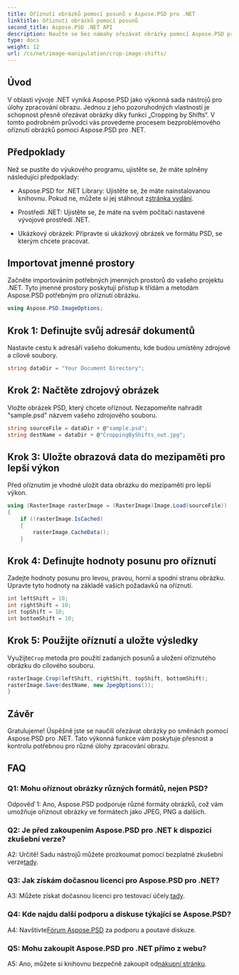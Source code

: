 ```yaml
---
title: Oříznutí obrázků pomocí posunů v Aspose.PSD pro .NET
linktitle: Oříznutí obrázků pomocí posunů
second_title: Aspose.PSD .NET API
description: Naučte se bez námahy ořezávat obrázky pomocí Aspose.PSD pro .NET. Postupujte podle našeho podrobného průvodce pro přesné úpravy obrazu.
type: docs
weight: 12
url: /cs/net/image-manipulation/crop-image-shifts/
---
```

## Úvod

V oblasti vývoje .NET vyniká Aspose.PSD jako výkonná sada nástrojů pro úlohy zpracování obrazu. Jednou z jeho pozoruhodných vlastností je schopnost přesně ořezávat obrázky díky funkci „Cropping by Shifts“. V tomto podrobném průvodci vás provedeme procesem bezproblémového oříznutí obrázků pomocí Aspose.PSD pro .NET.

## Předpoklady

Než se pustíte do výukového programu, ujistěte se, že máte splněny následující předpoklady:

-  Aspose.PSD for .NET Library: Ujistěte se, že máte nainstalovanou knihovnu. Pokud ne, můžete si jej stáhnout z[stránka vydání](https://releases.aspose.com/psd/net/).

- Prostředí .NET: Ujistěte se, že máte na svém počítači nastavené vývojové prostředí .NET.

- Ukázkový obrázek: Připravte si ukázkový obrázek ve formátu PSD, se kterým chcete pracovat.

## Importovat jmenné prostory

Začněte importováním potřebných jmenných prostorů do vašeho projektu .NET. Tyto jmenné prostory poskytují přístup k třídám a metodám Aspose.PSD potřebným pro oříznutí obrázku.

```csharp
using Aspose.PSD.ImageOptions;
```

## Krok 1: Definujte svůj adresář dokumentů

Nastavte cestu k adresáři vašeho dokumentu, kde budou umístěny zdrojové a cílové soubory.

```csharp
string dataDir = "Your Document Directory";
```

## Krok 2: Načtěte zdrojový obrázek

Vložte obrázek PSD, který chcete oříznout. Nezapomeňte nahradit "sample.psd" názvem vašeho zdrojového souboru.

```csharp
string sourceFile = dataDir + @"sample.psd";
string destName = dataDir + @"CroppingByShifts_out.jpg";
```

## Krok 3: Uložte obrazová data do mezipaměti pro lepší výkon

Před oříznutím je vhodné uložit data obrázku do mezipaměti pro lepší výkon.

```csharp
using (RasterImage rasterImage = (RasterImage)Image.Load(sourceFile))
{
    if (!rasterImage.IsCached)
    {
        rasterImage.CacheData();
    }
```

## Krok 4: Definujte hodnoty posunu pro oříznutí

Zadejte hodnoty posunu pro levou, pravou, horní a spodní stranu obrázku. Upravte tyto hodnoty na základě vašich požadavků na oříznutí.

```csharp
int leftShift = 10;
int rightShift = 10;
int topShift = 10;
int bottomShift = 10;
```

## Krok 5: Použijte oříznutí a uložte výsledky

 Využijte`Crop` metoda pro použití zadaných posunů a uložení oříznutého obrázku do cílového souboru.

```csharp
rasterImage.Crop(leftShift, rightShift, topShift, bottomShift);
rasterImage.Save(destName, new JpegOptions());
}
```

## Závěr

Gratulujeme! Úspěšně jste se naučili ořezávat obrázky po směnách pomocí Aspose.PSD pro .NET. Tato výkonná funkce vám poskytuje přesnost a kontrolu potřebnou pro různé úlohy zpracování obrazu.

## FAQ

### Q1: Mohu oříznout obrázky různých formátů, nejen PSD?

Odpověď 1: Ano, Aspose.PSD podporuje různé formáty obrázků, což vám umožňuje oříznout obrázky ve formátech jako JPEG, PNG a dalších.

### Q2: Je před zakoupením Aspose.PSD pro .NET k dispozici zkušební verze?

 A2: Určitě! Sadu nástrojů můžete prozkoumat pomocí bezplatné zkušební verze[tady](https://releases.aspose.com/).

### Q3: Jak získám dočasnou licenci pro Aspose.PSD pro .NET?

 A3: Můžete získat dočasnou licenci pro testovací účely.[tady](https://purchase.aspose.com/temporary-license/).

### Q4: Kde najdu další podporu a diskuse týkající se Aspose.PSD?

 A4: Navštivte[Fórum Aspose.PSD](https://forum.aspose.com/c/psd/34) za podporu a poutavé diskuze.

### Q5: Mohu zakoupit Aspose.PSD pro .NET přímo z webu?

 A5: Ano, můžete si knihovnu bezpečně zakoupit od[nákupní stránku](https://purchase.aspose.com/buy).

